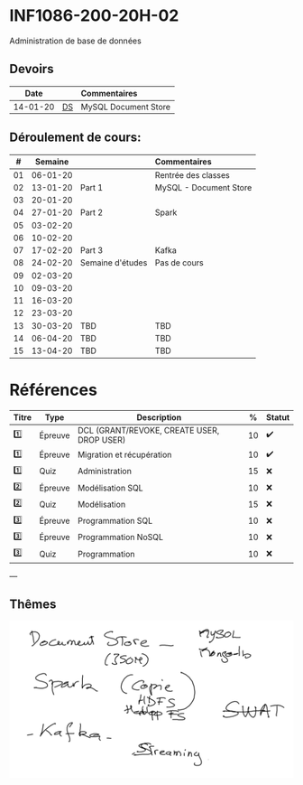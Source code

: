 # INF1086-200-20H-02
Administration de base de données

## Devoirs

| Date   |                     |     Commentaires                                                                         |
|:------:|:--------------------|:-----------------------------------------------------------------------------------------|
|14-01-20| [DS](./1.DS)        | MySQL Document Store                                                                     |



## Déroulement de cours:

|# | Semaine|                                          |     Commentaires                                                   |
|--|:------:|:-----------------------------------------|:-------------------------------------------------------------------|
|01|06-01-20|                                          | Rentrée des classes                                                |
|02|13-01-20| Part 1                                   | MySQL - Document Store                                             |
|03|20-01-20|                                          |                                                                    |
|04|27-01-20| Part 2                                   | Spark                                                              |
|05|03-02-20|                                          |                                                                    |
|06|10-02-20|                                          |                                                                    |
|07|17-02-20| Part 3                                   | Kafka                                                              |
|08|24-02-20| Semaine d'études                         | Pas de cours                                                       |
|09|02-03-20|                                          |                                                                    |
|10|09-03-20|                                          |                                                                    |
|11|16-03-20|                                          |                                                                    |
|12|23-03-20|                                          |                                                                    |
|13|30-03-20| TBD                                      | TBD                                                                |
|14|06-04-20| TBD                                      | TBD                                                                |
|15|13-04-20| TBD                                      | TBD                                                                |

# Références


| Titre | Type    | Description                                         | % | Statut           |
|-------|---------|-----------------------------------------------------|---|------------------|
| :one: | Épreuve | DCL (GRANT/REVOKE, CREATE USER, DROP USER)          | 10|:heavy_check_mark:|
| :one: | Épreuve | Migration et récupération                           | 10|:heavy_check_mark:|
| :one: | Quiz    | Administration                                      | 15|:x:|
| :two: | Épreuve | Modélisation SQL                                    | 10|:x:|
| :two: | Quiz    | Modélisation                                        | 15|:x:|
|:three:|Épreuve  | Programmation SQL                                   | 10|:x:|
|:three:|Épreuve  | Programmation NoSQL                                 | 10|:x:|
|:three:| Quiz    | Programmation                                       | 10|:x:|

—


## Thêmes

![image](images/deroulement.png) 
